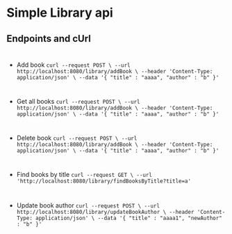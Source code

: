 # Simple Library api
## Endpoints and cUrl
#
#
- Add book
``
curl --request POST \
  --url http://localhost:8080/library/addBook \
  --header 'Content-Type: application/json' \
  --data '{
	"title" : "aaaa",
	"author" : "b"
}'
``
#
#
- Get all books
``
curl --request POST \
  --url http://localhost:8080/library/addBook \
  --header 'Content-Type: application/json' \
  --data '{
	"title" : "aaaa",
	"author" : "b"
}'
``
#
#
- Delete book
``
curl --request POST \
  --url http://localhost:8080/library/addBook \
  --header 'Content-Type: application/json' \
  --data '{
	"title" : "aaaa",
	"author" : "b"
}'
``
#
#
- Find books by title
``
curl --request GET \
  --url 'http://localhost:8080/library/findBooksByTitle?title=a'
  ``
#
#
- Update book author
``
curl --request POST \
  --url http://localhost:8080/library/updateBookAuthor \
  --header 'Content-Type: application/json' \
  --data '{
	"title" : "aaaa1",
	"newAuthor" : "b"
}'
``
